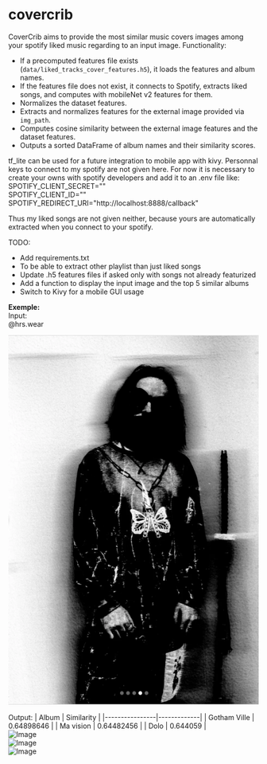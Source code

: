 # covercrib

CoverCrib aims to provide the most similar music covers images among your spotify liked music regarding to an input image. 
Functionality:
- If a precomputed features file exists (`data/liked_tracks_cover_features.h5`), it loads the features and album names.
- If the features file does not exist, it connects to Spotify, extracts liked songs, and computes with mobileNet v2 features  for them.
- Normalizes the dataset features.
- Extracts and normalizes features for the external image provided via `img_path`.
- Computes cosine similarity between the external image features and the dataset features.
- Outputs a sorted DataFrame of album names and their similarity scores.


tf_lite can be used for a future integration to mobile app with kivy.
Personnal keys to connect to my spotify are not given here. For now it is necessary to create your owns with spotify developers and add it to an .env file like: <br>
SPOTIFY_CLIENT_SECRET="" <br>
SPOTIFY_CLIENT_ID="" <br>
SPOTIFY_REDIRECT_URI="http://localhost:8888/callback" <br>

Thus my liked songs are not given neither, because yours are automatically extracted when you connect to your spotify. 


TODO: 
- Add requirements.txt
- To be able to extract other playlist than just liked songs <br>
- Update .h5 features files if asked only with songs not already featurized <br>
- Add a function to display the input image and the top 5 similar albums <br>
- Switch to Kivy for a mobile GUI usage <br>

**Exemple:** <br>
Input: <br>
@hrs.wear <br>

![Input Image](data/input_image/flo-horus.png)  

Output:
| Album          | Similarity  |
|----------------|-------------|
| Gotham Ville   | 0.64898646  |
| Ma vision      | 0.64482456  |
| Dolo           | 0.644059    |
<br>
![Image](https://i.scdn.co/image/ab67616d00001e02463773d3c373be91f3c85b1f) <br>
![Image](https://i.scdn.co/image/ab67616d00001e0274bfdb7062f4b72399f91419) <br>
![Image](https://i.scdn.co/image/ab67616d00001e0275804cf0eac99faae98ddfe5) <br>




